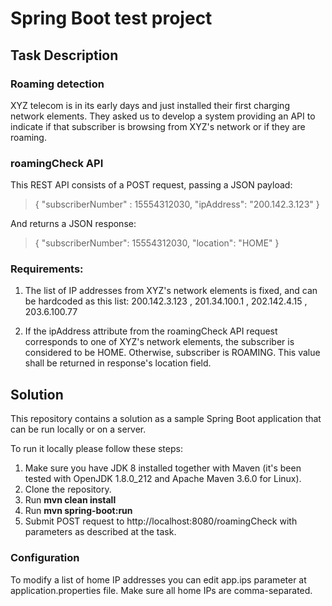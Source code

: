 # Spring Boot test project

## Task Description

### Roaming detection

XYZ telecom is in its early days and just installed their first charging network elements. They asked us to develop a system providing an API to indicate if that subscriber is browsing from XYZ's network or if they are roaming. 

### roamingCheck API 

This REST API consists of a POST request, passing a JSON payload: 
 
> { 
"subscriberNumber" : 15554312030, "ipAddress": "200.142.3.123" 
} 

And returns a JSON response: 

> { 
"subscriberNumber": 15554312030, "location": "HOME" 
} 

### Requirements: 

1. The list of IP addresses from XYZ's network elements is fixed, and can be hardcoded as this list: 200.142.3.123 , 201.34.100.1 , 202.142.4.15 , 203.6.100.77 

2. If the ipAddress attribute from the roamingCheck API request corresponds to one of XYZ's network elements, the subscriber is considered to be HOME. Otherwise, subscriber is ROAMING. This value shall be returned in response's location field. 

## Solution

This repository contains a solution as a sample Spring Boot application that can be run locally or on a server.

To run it locally please follow these steps:
1. Make sure you have JDK 8 installed together with Maven (it's been tested with OpenJDK 1.8.0_212 and Apache Maven 3.6.0 for Linux).
2. Clone the repository.
3. Run **mvn clean install**
4. Run **mvn spring-boot:run**
5. Submit POST request to http://localhost:8080/roamingCheck with parameters as described at the task.

### Configuration
To modify a list of home IP addresses you can edit app.ips parameter at application.properties file. Make sure all home IPs are comma-separated.